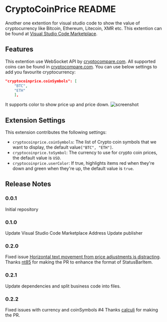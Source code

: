# CryptoCoinPrice README

Another one extention for visual studio code to show the value of cryptocurrency like Bitcoin, Ethereum, Litecoin, XMR etc.
This extention can be found at [Visual Studio Code Marketplace](https://marketplace.visualstudio.com/items?itemName=ilovelll.cryptocoinprice).
## Features

This extention use WebSocket API by [cryptocompare.com](https://www.cryptocompare.com/api/#introduction). All supported coins can be found in [cryptocompare.com](https://www.cryptocompare.com/api/#introduction).
You can use below settings to add you favourite cryptocurrency:
```json
"cryptocoinprice.coinSymbols": [
    "BTC",
    "ETH"
    ],
```
It supports color to show price up and price down.
![screenshot](https://raw.githubusercontent.com/ilovelll/cryptocoinprice/master/assets/screenshot.png)

## Extension Settings

This extension contributes the following settings:

* `cryptocoinprice.coinSymbols`: The list of Crypto coin symbols that we want to display, the default value`["BTC", "ETH"]`.
* `cryptocoinprice.toSymbol`: The currency to use for crypto coin prices, the default value is `USD`.
* `cryptocoinprice.userColor`: If true, highlights items red when they're down and green when they're up, the default value is `true`.


## Release Notes


### 0.0.1

Initial repository

### 0.1.0

Update Visual Studio Code Marketplace Address
Update publisher

### 0.2.0

Fixed issue [Horizontal text movement from price adjustments is distracting](https://github.com/ilovelll/cryptocoinprice/issues/1).
Thanks [nt85](https://github.com/nt85) for making the PR to enhance the format of StatusBarItem.

### 0.2.1

Update dependencies and split business code into files.

### 0.2.2

Fixed issues with currency and coinSymbols #4
Thanks [calculi](https://github.com/calculi) for making the PR.